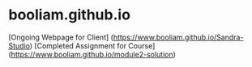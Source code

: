 # booliam.github.io
[Ongoing Webpage for Client] (https://www.booliam.github.io/Sandra-Studio)
[Completed Assignment for Course] (https://www.booliam.github.io/module2-solution)
